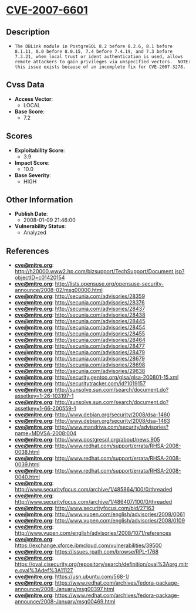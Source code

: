 
# [CVE-2007-6601](https://cve.mitre.org/cgi-bin/cvename.cgi?name=CVE-2007-6601)

## Description

- `The DBLink module in PostgreSQL 8.2 before 8.2.6, 8.1 before 8.1.11, 8.0 before 8.0.15, 7.4 before 7.4.19, and 7.3 before 7.3.21, when local trust or ident authentication is used, allows remote attackers to gain privileges via unspecified vectors.  NOTE: this issue exists because of an incomplete fix for CVE-2007-3278.`

## Cvss Data

- **Access Vector**:
  - LOCAL
- **Base Score**:
  - 7.2

## Scores

- **Exploitability Score**:
  - 3.9
- **Impact Score**:
  - 10.0
- **Base Severity**:
  - HIGH

## Other Information

- **Publish Date**:
  - 2008-01-09 21:46:00
- **Vulnerability Status**:
  - Analyzed

## References

- **cve@mitre.org**: http://h20000.www2.hp.com/bizsupport/TechSupport/Document.jsp?objectID=c01420154
- **cve@mitre.org**: http://lists.opensuse.org/opensuse-security-announce/2008-02/msg00000.html
- **cve@mitre.org**: http://secunia.com/advisories/28359
- **cve@mitre.org**: http://secunia.com/advisories/28376
- **cve@mitre.org**: http://secunia.com/advisories/28437
- **cve@mitre.org**: http://secunia.com/advisories/28438
- **cve@mitre.org**: http://secunia.com/advisories/28445
- **cve@mitre.org**: http://secunia.com/advisories/28454
- **cve@mitre.org**: http://secunia.com/advisories/28455
- **cve@mitre.org**: http://secunia.com/advisories/28464
- **cve@mitre.org**: http://secunia.com/advisories/28477
- **cve@mitre.org**: http://secunia.com/advisories/28479
- **cve@mitre.org**: http://secunia.com/advisories/28679
- **cve@mitre.org**: http://secunia.com/advisories/28698
- **cve@mitre.org**: http://secunia.com/advisories/29638
- **cve@mitre.org**: http://security.gentoo.org/glsa/glsa-200801-15.xml
- **cve@mitre.org**: http://securitytracker.com/id?1019157
- **cve@mitre.org**: http://sunsolve.sun.com/search/document.do?assetkey=1-26-103197-1
- **cve@mitre.org**: http://sunsolve.sun.com/search/document.do?assetkey=1-66-200559-1
- **cve@mitre.org**: http://www.debian.org/security/2008/dsa-1460
- **cve@mitre.org**: http://www.debian.org/security/2008/dsa-1463
- **cve@mitre.org**: http://www.mandriva.com/security/advisories?name=MDVSA-2008:004
- **cve@mitre.org**: http://www.postgresql.org/about/news.905
- **cve@mitre.org**: http://www.redhat.com/support/errata/RHSA-2008-0038.html
- **cve@mitre.org**: http://www.redhat.com/support/errata/RHSA-2008-0039.html
- **cve@mitre.org**: http://www.redhat.com/support/errata/RHSA-2008-0040.html
- **cve@mitre.org**: http://www.securityfocus.com/archive/1/485864/100/0/threaded
- **cve@mitre.org**: http://www.securityfocus.com/archive/1/486407/100/0/threaded
- **cve@mitre.org**: http://www.securityfocus.com/bid/27163
- **cve@mitre.org**: http://www.vupen.com/english/advisories/2008/0061
- **cve@mitre.org**: http://www.vupen.com/english/advisories/2008/0109
- **cve@mitre.org**: http://www.vupen.com/english/advisories/2008/1071/references
- **cve@mitre.org**: https://exchange.xforce.ibmcloud.com/vulnerabilities/39500
- **cve@mitre.org**: https://issues.rpath.com/browse/RPL-1768
- **cve@mitre.org**: https://oval.cisecurity.org/repository/search/definition/oval%3Aorg.mitre.oval%3Adef%3A11127
- **cve@mitre.org**: https://usn.ubuntu.com/568-1/
- **cve@mitre.org**: https://www.redhat.com/archives/fedora-package-announce/2008-January/msg00397.html
- **cve@mitre.org**: https://www.redhat.com/archives/fedora-package-announce/2008-January/msg00469.html
